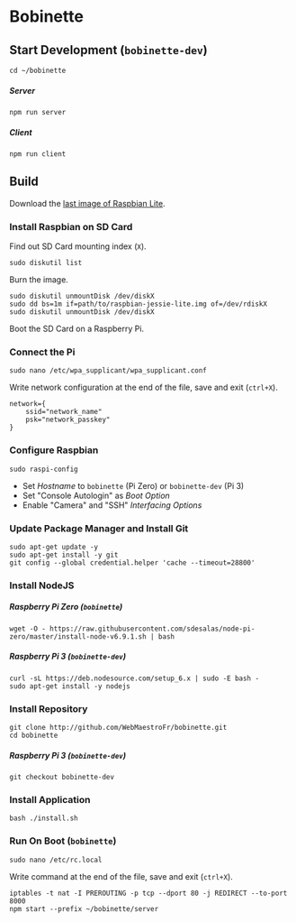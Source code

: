 # Bobinette

## Start Development (`bobinette-dev`)
```
cd ~/bobinette
```
##### Server
```
npm run server
```
##### Client
```
npm run client
```

## Build

Download the [last image of Raspbian Lite](https://downloads.raspberrypi.org/raspbian_lite_latest).

### Install Raspbian on SD Card
Find out SD Card mounting index (`X`).
```
sudo diskutil list
```
Burn the image.
```
sudo diskutil unmountDisk /dev/diskX
sudo dd bs=1m if=path/to/raspbian-jessie-lite.img of=/dev/rdiskX
sudo diskutil unmountDisk /dev/diskX
```
Boot the SD Card on a Raspberry Pi.

### Connect the Pi
```
sudo nano /etc/wpa_supplicant/wpa_supplicant.conf
```
Write network configuration at the end of the file, save and exit (`ctrl+X`).
```
network={
    ssid="network_name"
    psk="network_passkey"
}
```

### Configure Raspbian
```
sudo raspi-config
```
* Set _Hostname_ to `bobinette` (Pi Zero) or `bobinette-dev` (Pi 3)
* Set "Console Autologin" as _Boot Option_
* Enable "Camera" and "SSH" _Interfacing Options_

### Update Package Manager and Install Git
```
sudo apt-get update -y
sudo apt-get install -y git
git config --global credential.helper 'cache --timeout=28800'
```

### Install NodeJS
##### Raspberry Pi Zero (`bobinette`)
```
wget -O - https://raw.githubusercontent.com/sdesalas/node-pi-zero/master/install-node-v6.9.1.sh | bash
```
##### Raspberry Pi 3 (`bobinette-dev`)
```
curl -sL https://deb.nodesource.com/setup_6.x | sudo -E bash -
sudo apt-get install -y nodejs
```

### Install Repository
```
git clone http://github.com/WebMaestroFr/bobinette.git
cd bobinette
```
##### Raspberry Pi 3 (`bobinette-dev`)
```
git checkout bobinette-dev
```

### Install Application
```
bash ./install.sh
```

### Run On Boot (`bobinette`)
```
sudo nano /etc/rc.local
```
Write command at the end of the file, save and exit (`ctrl+X`).
```
iptables -t nat -I PREROUTING -p tcp --dport 80 -j REDIRECT --to-port 8000
npm start --prefix ~/bobinette/server
```